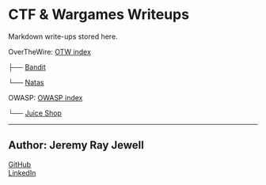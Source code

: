 # CTF & Wargames Writeups

Markdown write-ups stored here.

OverTheWire: [OTW index](./overthewire/README.md)

   ├── [Bandit](./overthewire/bandit/README.md)
   
   └── [Natas](./overthewire/natas/README.md)

OWASP: [OWASP index](./owasp/README.md)

   └── [Juice Shop](./owasp/juice_shop/README.md)
  
---

## Author: **Jeremy Ray Jewell**
[GitHub](https://github.com/jeremyrayjewell)  
[LinkedIn](https://www.linkedin.com/in/jeremyrayjewell)
